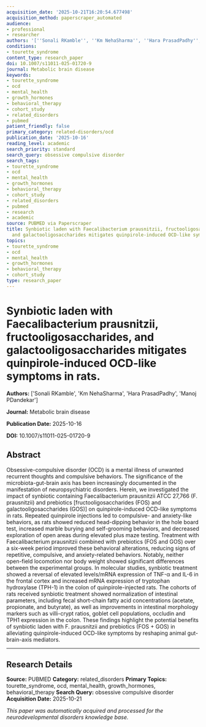 ```yaml
---
acquisition_date: '2025-10-21T16:20:54.677498'
acquisition_method: paperscraper_automated
audience:
- professional
- researcher
authors: '[''Sonali RKamble'', ''Km NehaSharma'', ''Hara PrasadPadhy'', ''Manoj PDandekar'']'
conditions:
- tourette_syndrome
content_type: research_paper
doi: 10.1007/s11011-025-01720-9
journal: Metabolic brain disease
keywords:
- tourette_syndrome
- ocd
- mental_health
- growth_hormones
- behavioral_therapy
- cohort_study
- related_disorders
- pubmed
patient_friendly: false
primary_category: related-disorders/ocd
publication_date: '2025-10-16'
reading_level: academic
search_priority: standard
search_query: obsessive compulsive disorder
search_tags:
- tourette_syndrome
- ocd
- mental_health
- growth_hormones
- behavioral_therapy
- cohort_study
- related_disorders
- pubmed
- research
- academic
source: PUBMED via Paperscraper
title: Synbiotic laden with Faecalibacterium prausnitzii, fructooligosaccharides,
  and galactooligosaccharides mitigates quinpirole-induced OCD-like symptoms in rats.
topics:
- tourette_syndrome
- ocd
- mental_health
- growth_hormones
- behavioral_therapy
- cohort_study
type: research_paper
---
```


# Synbiotic laden with Faecalibacterium prausnitzii, fructooligosaccharides, and galactooligosaccharides mitigates quinpirole-induced OCD-like symptoms in rats.

**Authors:** ['Sonali RKamble', 'Km NehaSharma', 'Hara PrasadPadhy', 'Manoj PDandekar']

**Journal:** Metabolic brain disease

**Publication Date:** 2025-10-16

**DOI:** 10.1007/s11011-025-01720-9

## Abstract

Obsessive-compulsive disorder (OCD) is a mental illness of unwanted recurrent thoughts and compulsive behaviors. The significance of the microbiota-gut-brain axis has been increasingly documented in the manifestation of neuropsychiatric disorders. Herein, we investigated the impact of synbiotic containing Faecalibacterium prausnitzii ATCC 27,766 (F. prausnitzii) and prebiotics [fructooligosaccharides (FOS) and galactooligosaccharides (GOS)] on quinpirole-induced OCD-like symptoms in rats. Repeated quinpirole injections led to compulsive- and anxiety-like behaviors, as rats showed reduced head-dipping behavior in the hole board test, increased marble burying and self-grooming behaviors, and decreased exploration of open areas during elevated plus maze testing. Treatment with Faecalibacterium prausnitzii combined with prebiotics (FOS and GOS) over a six-week period improved these behavioral alterations, reducing signs of repetitive, compulsive, and anxiety-related behaviors. Notably, neither open-field locomotion nor body weight showed significant differences between the experimental groups. In molecular studies, synbiotic treatment showed a reversal of elevated levels/mRNA expression of TNF-α and IL-6 in the frontal cortex and increased mRNA expression of tryptophan hydroxylase (TPH-1) in the colon of quinpirole-injected rats. The cohorts of rats received synbiotic treatment showed normalization of intestinal parameters, including fecal short-chain fatty acid concentrations (acetate, propionate, and butyrate), as well as improvements in intestinal morphology markers such as villi-crypt ratios, goblet cell populations, occludin and TPH1 expression in the colon. These findings highlight the potential benefits of synbiotic laden with F. prausnitzii and prebiotics (FOS + GOS) in alleviating quinpirole-induced OCD-like symptoms by reshaping animal gut-brain-axis mediators.

---

## Research Details

**Source:** PUBMED
**Category:** related_disorders
**Primary Topics:** tourette_syndrome, ocd, mental_health, growth_hormones, behavioral_therapy
**Search Query:** obsessive compulsive disorder
**Acquisition Date:** 2025-10-21

*This paper was automatically acquired and processed for the neurodevelopmental disorders knowledge base.*
